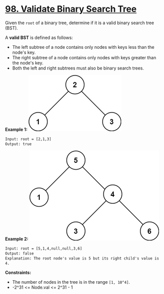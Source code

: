 # [98. Validate Binary Search Tree](https://leetcode.com/problems/validate-binary-search-tree/)

Given the `root` of a binary tree, determine if it is a valid binary search tree (BST).

A **valid BST** is defined as follows:

* The left subtree of a node contains only nodes with keys less than the node's key.
* The right subtree of a node contains only nodes with keys greater than the node's key.
* Both the left and right subtrees must also be binary search trees.

**Example 1:**
![Example 1](tree1.jpg)
```
Input: root = [2,1,3]
Output: true
```
**Example 2:**
![Example 2](tree2.jpg)
```
Input: root = [5,1,4,null,null,3,6]
Output: false
Explanation: The root node's value is 5 but its right child's value is 4.
```

**Constraints:**
* The number of nodes in the tree is in the range `[1, 10^4]`.
* -2^31 <= Node.val <= 2^31 - 1
